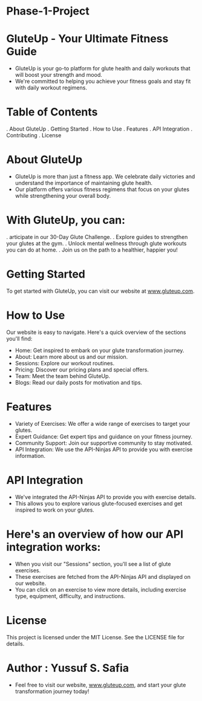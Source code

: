 # Phase-1-Project

# GluteUp - Your Ultimate Fitness Guide


- GluteUp is your go-to platform for glute health and daily workouts that will boost your strength and mood. 
- We're committed to helping you achieve your fitness goals and stay fit with daily workout regimens.

# Table of Contents
  . About GluteUp
  . Getting Started
  . How to Use
  . Features
  . API Integration
  . Contributing
  . License

# About GluteUp
- GluteUp is more than just a fitness app. We celebrate daily victories and understand the importance of maintaining glute health. 
- Our platform offers various fitness regimens that focus on your glutes while strengthening your overall body.

# With GluteUp, you can:

. articipate in our 30-Day Glute Challenge.
. Explore guides to strengthen your glutes at the gym.
. Unlock mental wellness through glute workouts you can do at home.
. Join us on the path to a healthier, happier you!

# Getting Started
To get started with GluteUp, you can visit our website at www.gluteup.com.

# How to Use
Our website is easy to navigate. Here's a quick overview of the sections you'll find:

- Home: Get inspired to embark on your glute transformation journey.
- About: Learn more about us and our mission.
- Sessions: Explore our workout routines.
- Pricing: Discover our pricing plans and special offers.
- Team: Meet the team behind GluteUp.
- Blogs: Read our daily posts for motivation and tips.

# Features
- Variety of Exercises: We offer a wide range of exercises to target your glutes.
- Expert Guidance: Get expert tips and guidance on your fitness journey.
- Community Support: Join our supportive community to stay motivated.
- API Integration: We use the API-Ninjas API to provide you with exercise information.

# API Integration
- We've integrated the API-Ninjas API to provide you with exercise details. 
- This allows you to explore various glute-focused exercises and get inspired to work on your glutes.

# Here's an overview of how our API integration works:

- When you visit our "Sessions" section, you'll see a list of glute exercises.
- These exercises are fetched from the API-Ninjas API and displayed on our website.
- You can click on an exercise to view more details, including exercise type, equipment, difficulty, and instructions.


# License
This project is licensed under the MIT License. See the LICENSE file for details.

# Author : Yussuf S. Safia

- Feel free to visit our website, www.gluteup.com, and start your glute transformation journey today!